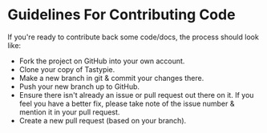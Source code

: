 Guidelines For Contributing Code
================================

If you're ready to contribute back some code/docs, the
process should look like:

* Fork the project on GitHub into your own account.
* Clone your copy of Tastypie.
* Make a new branch in git & commit your changes there.
* Push your new branch up to GitHub.
* Ensure there isn't already an issue or pull request out there on it.
  If you feel you have a better fix, please take note of the issue
  number & mention it in your pull request.
* Create a new pull request (based on your branch).
